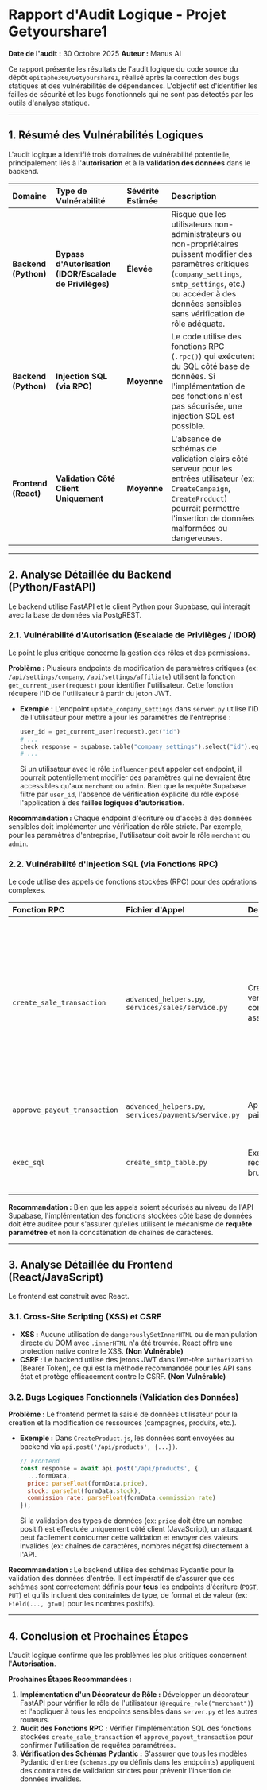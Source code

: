# Rapport d'Audit Logique - Projet Getyourshare1

**Date de l'audit :** 30 Octobre 2025
**Auteur :** Manus AI

Ce rapport présente les résultats de l'audit logique du code source du dépôt `epitaphe360/Getyourshare1`, réalisé après la correction des bugs statiques et des vulnérabilités de dépendances. L'objectif est d'identifier les failles de sécurité et les bugs fonctionnels qui ne sont pas détectés par les outils d'analyse statique.

---

## 1. Résumé des Vulnérabilités Logiques

L'audit logique a identifié trois domaines de vulnérabilité potentielle, principalement liés à l'**autorisation** et à la **validation des données** dans le backend.

| Domaine | Type de Vulnérabilité | Sévérité Estimée | Description |
| :--- | :--- | :--- | :--- |
| **Backend (Python)** | **Bypass d'Autorisation (IDOR/Escalade de Privilèges)** | **Élevée** | Risque que les utilisateurs non-administrateurs ou non-propriétaires puissent modifier des paramètres critiques (`company_settings`, `smtp_settings`, etc.) ou accéder à des données sensibles sans vérification de rôle adéquate. |
| **Backend (Python)** | **Injection SQL (via RPC)** | **Moyenne** | Le code utilise des fonctions RPC (`.rpc()`) qui exécutent du SQL côté base de données. Si l'implémentation de ces fonctions n'est pas sécurisée, une injection SQL est possible. |
| **Frontend (React)** | **Validation Côté Client Uniquement** | **Moyenne** | L'absence de schémas de validation clairs côté serveur pour les entrées utilisateur (ex: `CreateCampaign`, `CreateProduct`) pourrait permettre l'insertion de données malformées ou dangereuses. |

---

## 2. Analyse Détaillée du Backend (Python/FastAPI)

Le backend utilise FastAPI et le client Python pour Supabase, qui interagit avec la base de données via PostgREST.

### 2.1. Vulnérabilité d'Autorisation (Escalade de Privilèges / IDOR)

Le point le plus critique concerne la gestion des rôles et des permissions.

**Problème :**
Plusieurs endpoints de modification de paramètres critiques (ex: `/api/settings/company`, `/api/settings/affiliate`) utilisent la fonction `get_current_user(request)` pour identifier l'utilisateur. Cette fonction récupère l'ID de l'utilisateur à partir du jeton JWT.

*   **Exemple :** L'endpoint `update_company_settings` dans `server.py` utilise l'ID de l'utilisateur pour mettre à jour les paramètres de l'entreprise :
    ```python
    user_id = get_current_user(request).get("id")
    # ...
    check_response = supabase.table("company_settings").select("id").eq("user_id", user_id).execute()
    # ...
    ```
    Si un utilisateur avec le rôle `influencer` peut appeler cet endpoint, il pourrait potentiellement modifier des paramètres qui ne devraient être accessibles qu'aux `merchant` ou `admin`. Bien que la requête Supabase filtre par `user_id`, l'absence de vérification explicite du rôle expose l'application à des **failles logiques d'autorisation**.

**Recommandation :**
Chaque endpoint d'écriture ou d'accès à des données sensibles doit implémenter une vérification de rôle stricte. Par exemple, pour les paramètres d'entreprise, l'utilisateur doit avoir le rôle `merchant` ou `admin`.

### 2.2. Vulnérabilité d'Injection SQL (via Fonctions RPC)

Le code utilise des appels de fonctions stockées (RPC) pour des opérations complexes.

| Fonction RPC | Fichier d'Appel | Description | Risque |
| :--- | :--- | :--- | :--- |
| `create_sale_transaction` | `advanced_helpers.py`, `services/sales/service.py` | Crée une vente et les commissions associées. | **Moyen** : Si les paramètres d'entrée (`p_link_id`, `p_product_id`, etc.) ne sont pas utilisés comme variables de fonction sécurisées dans le SQL de la fonction stockée, une injection est possible. |
| `approve_payout_transaction` | `advanced_helpers.py`, `services/payments/service.py` | Approuve un paiement. | **Moyen** : Même risque que ci-dessus. |
| `exec_sql` | `create_smtp_table.py` | Exécute une requête SQL brute. | **Faible** : Utilisé uniquement avec une chaîne SQL statique. |

**Recommandation :**
Bien que les appels soient sécurisés au niveau de l'API Supabase, l'implémentation des fonctions stockées côté base de données doit être auditée pour s'assurer qu'elles utilisent le mécanisme de **requête paramétrée** et non la concaténation de chaînes de caractères.

---

## 3. Analyse Détaillée du Frontend (React/JavaScript)

Le frontend est construit avec React.

### 3.1. Cross-Site Scripting (XSS) et CSRF

*   **XSS :** Aucune utilisation de `dangerouslySetInnerHTML` ou de manipulation directe du DOM avec `.innerHTML` n'a été trouvée. React offre une protection native contre le XSS. **(Non Vulnérable)**
*   **CSRF :** Le backend utilise des jetons JWT dans l'en-tête `Authorization` (Bearer Token), ce qui est la méthode recommandée pour les API sans état et protège efficacement contre le CSRF. **(Non Vulnérable)**

### 3.2. Bugs Logiques Fonctionnels (Validation des Données)

**Problème :**
Le frontend permet la saisie de données utilisateur pour la création et la modification de ressources (campagnes, produits, etc.).

*   **Exemple :** Dans `CreateProduct.js`, les données sont envoyées au backend via `api.post('/api/products', {...})`.
    ```javascript
    // Frontend
    const response = await api.post('/api/products', {
      ...formData,
      price: parseFloat(formData.price),
      stock: parseInt(formData.stock),
      commission_rate: parseFloat(formData.commission_rate)
    });
    ```
    Si la validation des types de données (ex: `price` doit être un nombre positif) est effectuée uniquement côté client (JavaScript), un attaquant peut facilement contourner cette validation et envoyer des valeurs invalides (ex: chaînes de caractères, nombres négatifs) directement à l'API.

**Recommandation :**
Le backend utilise des schémas Pydantic pour la validation des données d'entrée. Il est impératif de s'assurer que ces schémas sont correctement définis pour **tous** les endpoints d'écriture (`POST`, `PUT`) et qu'ils incluent des contraintes de type, de format et de valeur (ex: `Field(..., gt=0)` pour les nombres positifs).

---

## 4. Conclusion et Prochaines Étapes

L'audit logique confirme que les problèmes les plus critiques concernent l'**Autorisation**.

**Prochaines Étapes Recommandées :**

1.  **Implémentation d'un Décorateur de Rôle :** Développer un décorateur FastAPI pour vérifier le rôle de l'utilisateur (`@require_role("merchant")`) et l'appliquer à tous les endpoints sensibles dans `server.py` et les autres routeurs.
2.  **Audit des Fonctions RPC :** Vérifier l'implémentation SQL des fonctions stockées `create_sale_transaction` et `approve_payout_transaction` pour confirmer l'utilisation de requêtes paramétrées.
3.  **Vérification des Schémas Pydantic :** S'assurer que tous les modèles Pydantic d'entrée (`schemas.py` ou définis dans les endpoints) appliquent des contraintes de validation strictes pour prévenir l'insertion de données invalides.
